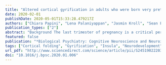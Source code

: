```yaml
---
title: "Altered cortical gyrification in adults who were born very preterm and its associations with cognition and mental health"
date: 2020-02-01
publishDate: 2020-05-01T15:33:28.479217Z
authors: ["Chiara Papini", "Lena Palaniyappan", "Jasmin Kroll", "Sean Froudist-Walsh", "Robin M. Murray", "Chiara Nosarti"]
publication_types: ["2"]
abstract: "Background The last trimester of pregnancy is a critical period for the establishment of cortical gyrification, and altered folding patterns have been reported following very preterm birth (textless 33 weeks of gestation) in childhood and adolescence. However, research is scant on the persistence of such alterations in adulthood and their associations with cognitive and psychiatric outcomes. Methods We studied 79 very preterm and 81 age-matched full-term control adults. T1-weighted magnetic resonance images were used to measure a local gyrification index (LGI), indicating the degree of folding across multiple vertices of the reconstructed cortical surface. Group and group-by-sex LGI differences were assessed by means of per-vertex adjustment for cortical thickness and overall intracranial volume. Within-group correlations were also computed between LGI and functional outcomes, including general intelligence (IQ) and psychopathology. Results Very preterm adults had significantly reduced LGI in extensive cortical regions encompassing the frontal, anterior temporal, and occipitoparietal lobes. Alterations in lateral fronto-temporal-parietal and medial occipitoparietal regions were present in both men and women, although men showed more extensive alterations. In both very preterm and control adults, higher LGI was associated with higher IQ and lower psychopathology scores, with the spatial distribution of these associations substantially differing between the two groups. Conclusions Very preterm adults’ brains are characterized by significant and widespread local hypogyria, and these alterations might be implicated in cognitive and psychiatric outcomes. Gyrification reflects an early developmental process and provides a fingerprint for very preterm birth."
featured: false
publication: "*Biological Psychiatry: Cognitive Neuroscience and Neuroimaging*"
tags: ["Cortical folding", "Gyrification", "Insula", "Neurodevelopment", "Schizophrenia", "Very preterm birth"]
url_pdf: "http://www.sciencedirect.com/science/article/pii/S2451902220300252"
doi: "10.1016/j.bpsc.2020.01.006"
---
```


